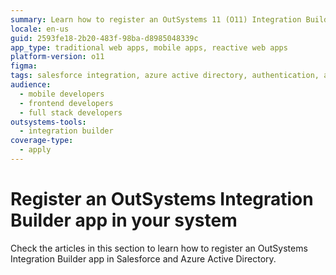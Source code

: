 ```yaml
---
summary: Learn how to register an OutSystems 11 (O11) Integration Builder app in Salesforce and Azure Active Directory.
locale: en-us
guid: 2593fe18-2b20-483f-98ba-d8985048339c
app_type: traditional web apps, mobile apps, reactive web apps
platform-version: o11
figma:
tags: salesforce integration, azure active directory, authentication, application registration, enterprise integration
audience:
  - mobile developers
  - frontend developers
  - full stack developers
outsystems-tools:
  - integration builder
coverage-type:
  - apply
---
```


# Register an OutSystems Integration Builder app in your system

Check the articles in this section to learn how to register an OutSystems Integration Builder app in Salesforce and Azure Active Directory.
